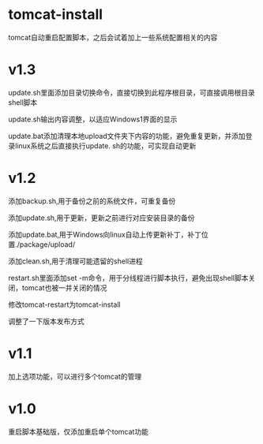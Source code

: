 # tomcat-install

tomcat自动重启配置脚本，之后会试着加上一些系统配置相关的内容

# v1.3

update.sh里面添加目录切换命令，直接切换到此程序根目录，可直接调用根目录shell脚本

update.sh输出内容调整，以适应Windows1界面的显示

update.bat添加清理本地upload文件夹下内容的功能，避免重复更新，并添加登录linux系统之后直接执行update.
sh的功能，可实现自动更新

# v1.2

添加backup.sh,用于备份之前的系统文件，可重复备份

添加update.sh,用于更新，更新之前进行对应安装目录的备份

添加update.bat,用于Windows向linux自动上传更新补丁，补丁位置./package/upload/

添加clean.sh,用于清理可能遗留的shell进程

restart.sh里面添加set -m命令，用于分线程进行脚本执行，避免出现shell脚本关闭，tomcat也被一并关闭的情况

修改tomcat-restart为tomcat-install

调整了一下版本发布方式

# v1.1

加上选项功能，可以进行多个tomcat的管理

# v1.0

重启脚本基础版，仅添加重启单个tomcat功能

